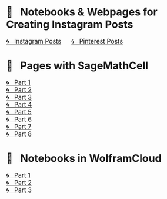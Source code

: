 # &#x1F4D1; &nbsp; Notebooks & Webpages for Creating Instagram Posts

<a href="https://www.instagram.com/olga.belitskaya/" style="font-size:120%;">&#x1F300; &nbsp; Instagram Posts</a> &nbsp; &nbsp; &nbsp; <a href="https://www.pinterest.ru/olga_belitskaya/code-style/" style="font-size:120%;">&#x1F300; &nbsp; Pinterest Posts</a>

# &#x1F4D1; &nbsp; Pages with SageMathCell

<a href="https://olgabelitskaya.github.io/instagram.html" style="font-size:120%;">&#x1F300; &nbsp; Part 1</a><br/> 
<a href="https://olgabelitskaya.github.io/instagram2.html" style="font-size:120%;">&#x1F300; &nbsp; Part 2</a><br/>
<a href="https://olgabelitskaya.github.io/instagram3.html" style="font-size:120%;">&#x1F300; &nbsp; Part 3</a><br/>
<a href="https://olgabelitskaya.github.io/instagram4.html" style="font-size:120%;">&#x1F300; &nbsp; Part 4</a><br/>
<a href="https://olgabelitskaya.github.io/instagram5.html" style="font-size:120%;">&#x1F300; &nbsp; Part 5</a><br/>
<a href="https://olgabelitskaya.github.io/instagram6.html" style="font-size:120%;">&#x1F300; &nbsp; Part 6</a><br/>
<a href="https://olgabelitskaya.github.io/instagram7.html" style="font-size:120%;">&#x1F300; &nbsp; Part 7</a><br/>
<a href="https://olgabelitskaya.github.io/instagram8.html" style="font-size:120%;">&#x1F300; &nbsp; Part 8</a><br/>

# &#x1F4D1; &nbsp; Notebooks in WolframCloud
<a href=https://www.wolframcloud.com/obj/safuolga/Published/instagram.nb style="font-size:120%;">&#x1F300; &nbsp; Part 1</a><br/>
<a href=https://www.wolframcloud.com/obj/safuolga/Published/instagram2.nb style="font-size:120%;">&#x1F300; &nbsp; Part 2</a><br/>
<a href=https://www.wolframcloud.com/obj/safuolga/Published/instagram3.nb style="font-size:120%;">&#x1F300; &nbsp; Part 3</a>